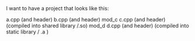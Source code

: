 I want to have a project that looks like this:

a.cpp (and header)
b.cpp (and header)
mod_c
  c.cpp (and header) (compiled into shared library /.so)
mod_d
  d.cpp (and header) (compiled into static library / .a )
